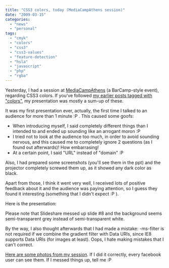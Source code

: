 ```yaml
---
title: "CSS3 colors, today (MediaCampAthens session)"
date: "2009-03-15"
categories: 
  - "news"
  - "personal"
tags: 
  - "cmyk"
  - "colors"
  - "css3"
  - "css3-values"
  - "feature-detection"
  - "hsla"
  - "javascript"
  - "php"
  - "rgba"
---
```


Yesterday, I had a session at [MediaCampAthens](http://mediacamp.gr) (a BarCamp-style event), regarding CSS3 colors. If you've followed [my earlier posts tagged with "colors"](http://lea.verou.me/tag/colors/), my presentation was mostly a sum-up of these.

It was my first presentation ever, actually, the first time I talked to an audience for more than 1 minute :P . This caused some goofs:

- When introducing myself, I said completely different things than I intended to and ended up sounding like an arrogant moron :P
- I tried not to look at the audience too much, in order to avoid sounding nervous, and this caused me to completely ignore 2 questions (as I found out afterwards)! How embarrasing!
- At a certain point, I said "URL" instead of "domain" :P

Also, I had prepared some screenshots (you'll see them in the ppt) and the projector completely screwed them up, as it showed any dark color as black.

Apart from those, I think it went very well, I received lots of positive feedback about it and the audience was paying attention, so I guess they found it interesting (something that I didn't expect :P ).

Here is the presentation:

Please note that Slideshare messed up slide #8 and the background seems semi-transparent grey instead of semi-transparent white.

By the way, I also thought afterwards that I had made a mistake: -ms-filter is not required if we combine the gradient filter with Data URIs, since IE8 supports Data URIs (for images at least). Oops, I hate making mistakes that I can't correct.

[Here are some photos from my session](http://www.facebook.com/home.php#/album.php?aid=66598&id=796271191). If I did it correctly, every facebook user can see them. If I messed things up, tell me :P
